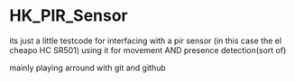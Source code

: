 # HK_PIR_Sensor

its just a little testcode for interfacing with a pir sensor (in this case the el cheapo HC SR501)
using it for movement AND presence detection(sort of)



mainly playing arround with git and github
